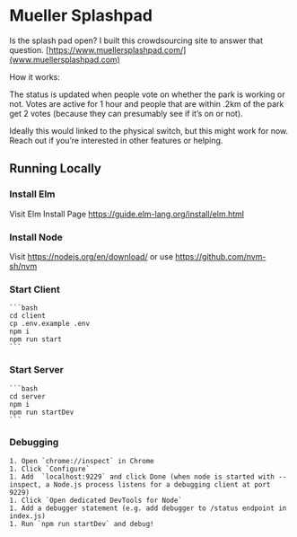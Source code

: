 # Mueller Splashpad

Is the splash pad open? I built this crowdsourcing site to answer that question. 
[https://www.muellersplashpad.com/](www.muellersplashpad.com)

How it works:

The status is updated when people vote on whether the park is working or not. Votes are active for 1 hour and people that are within .2km of the park get 2 votes (because they can presumably see if it’s on or not). 

Ideally this would linked to the physical switch, but this might work for now. Reach out if you’re interested in other features or helping.

## Running Locally 

### Install Elm 

Visit Elm Install Page https://guide.elm-lang.org/install/elm.html

### Install Node 

Visit https://nodejs.org/en/download/ or use https://github.com/nvm-sh/nvm

### Start Client
    ```bash
    cd client
    cp .env.example .env
    npm i
    npm run start
    ```

### Start Server
    ```bash
    cd server
    npm i
    npm run startDev
    ```

### Debugging 
    1. Open `chrome://inspect` in Chrome
    1. Click `Configure`
    1. Add  `localhost:9229` and click Done (when node is started with --inspect, a Node.js process listens for a debugging client at port 9229)
    1. Click `Open dedicated DevTools for Node`
    1. Add a debugger statement (e.g. add debugger to /status endpoint in index.js)
    1. Run `npm run startDev` and debug!